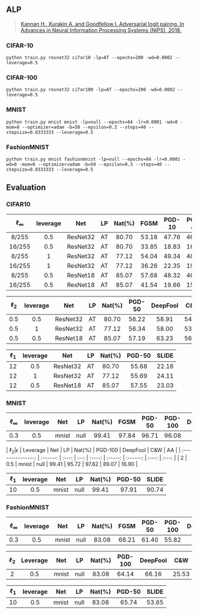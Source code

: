 

## ALP



> [Kannan H., Kurakin A. and Goodfellow I. Adversarial logit pairing. In Advances in Neural Information Processing Systems (NIPS), 2018.](https://arxiv.org/abs/1803.06373)



### CIFAR-10

    python train.py resnet32 cifar10 -lp=AT --epochs=200 -wd=0.0002 --leverage=0.5

### CIFAR-100

    python train.py resnet32 cifar100 -lp=AT --epochs=200 -wd=0.0002 --leverage=0.5

### MNIST

    python train.py mnist mnist -lp=null --epochs=84 -lr=0.0001 -wd=0 -mom=0 --optimizer=adam -b=50 --epsilon=0.3 --steps=40 --stepsize=0.0333333 --leverage=0.5

### FashionMNIST

    python train.py mnist fashionmnist -lp=null --epochs=84 -lr=0.0001 -wd=0 -mom=0 --optimizer=adam -b=50 --epsilon=0.3 --steps=40 --stepsize=0.0333333 --leverage=0.5



## Evaluation



### CIFAR10



| $\ell_{\infty}$ | leverage |   Net    |  LP  | Nat(%) | FGSM  | PGD-10 | PGD-40 | DeepFool |  AA   |
| :-----------------------: | :------: | :------: | :--: | :----: | :---: | :----: | :----: | :------: | :---: |
|           8/255           |   0.5    | ResNet32 |  AT  | 80.70  | 53.18 | 47.76  | 46.95  |  49.54   | 43.23 |
|          16/255           |   0.5    | ResNet32 |  AT  | 80.70  | 33.85 | 18.83  | 16.55  |  27.22   | 12.27 |
|           8/255           |    1     | ResNet32 |  AT  | 77.12  | 54.04 | 49.34  | 48.61  |  49.53   | 44.89 |
|          16/255           |    1     | ResNet32 |  AT  | 77.12  | 36.26 | 22.35  | 19.64  |  28.56   | 14.34 |
| 8/255 | 0.5 | ResNet18 | AT | 85.07 | 57.68 | 48.32 | 46.54 | 54.59 | 44.13 |
| 16/255 | 0.5 | ResNet18 | AT | 85.07 | 41.54 | 19.66 | 15.77 | 36.84 | 10.67 |





| $\ell_2$ | leverage |   Net    |  LP  | Nat(%) | PGD-50 | DeepFool |  C&W  |  AA   |
| :---------------: | :------: | :------: | :--: | :----: | :----: | :------: | :---: | :---: |
|        0.5        |   0.5    | ResNet32 |  AT  | 80.70  | 56.22  |  58.91   | 54.26 | 53.34 |
|        0.5        |    1     | ResNet32 |  AT  | 77.12  | 56.34  |  58.00   | 53.91 | 53.25 |
| 0.5 | 0.5 | ResNet18 | AT | 85.07 | 57.19 | 63.23 | 56.32 | 55.30 |




| $\ell_1$ | leverage |   Net    |  LP  | Nat(%) | PGD-50 | SLIDE |
| :---------------: | :------: | :------: | :--: | :----: | :----: | :---: |
|        12         |   0.5    | ResNet32 |  AT  | 80.70  | 55.68  | 22.16 |
|        12         |    1     | ResNet32 |  AT  | 77.12  | 55.69  | 24.11 |
| 12 | 0.5 | ResNet18 | AT | 85.07 | 57.55 | 23.03 |



### MNIST



| $\ell_{\infty}$ | leverage |  Net  |  LP  | Nat(%) | FGSM  | PGD-50 | PGD-100 | DeepFool |  AA   |
| :-----------------------: | :------: | :---: | :--: | :----: | :---: | :----: | :-----: | :------: | :---: |
|            0.3            |   0.5    | mnist | null | 99.41  | 97.84 | 96.71  |  96.08  |  97.17   | 92.60 |



| $\ell_2|\epsilon$ | Leverage |  Net  |  LP  | Nat(%) | PGD-100 | DeepFool |  C&W  |  AA   |
| :---------------: | :------: | :---: | :--: | :----: | :-----: | :------: | :---: | :---: |
|         2         |   0.5    | mnist | null | 99.41  |  95.72  |  97.62   | 89.07 | 16.90 |



| $\ell_1$ | leverage |  Net  |  LP  | Nat(%) | PGD-50 | SLIDE |
| :---------------: | :------: | :---: | :--: | :----: | :----: | :---: |
|        10         |   0.5    | mnist | null | 99.41  | 97.91  | 90.74 |



### FashionMNIST





| $\ell_{\infty}$ | leverage |  Net  |  LP  | Nat(%) | FGSM  | PGD-50 | PGD-100 | DeepFool |  AA   |
| :-----------------------: | :------: | :---: | :--: | :----: | :---: | :----: | :-----: | :------: | :---: |
|            0.3            |   0.5    | mnist | null | 83.08  | 68.21 | 61.40  |  55.82  |  56.35   | 24.25 |



| $\ell_2$ | Leverage |  Net  |  LP  | Nat(%) | PGD-100 | DeepFool |  C&W  |  AA  |
| :---------------: | :------: | :---: | :--: | :----: | :-----: | :------: | :---: | :--: |
|         2         |   0.5    | mnist | null | 83.08  |  64.14  |  66.16   | 25.53 | 2.35 |



| $\ell_1$ | leverage |  Net  |  LP  | Nat(%) | PGD-50 | SLIDE |
| :---------------: | :------: | :---: | :--: | :----: | :----: | :---: |
|        10         |   0.5    | mnist | null | 83.08  | 65.74  | 53.65 |







